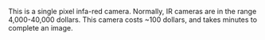 This is a single pixel infa-red camera. Normally, IR cameras are in the range
4,000-40,000 dollars. This camera costs ~100 dollars, and takes <unknown>
minutes to complete an image.
